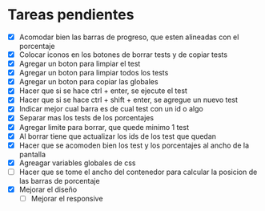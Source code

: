 # Tareas pendientes

- [X] Acomodar bien las barras de progreso, que esten alineadas con el porcentaje
- [X] Colocar iconos en los botones de borrar tests y de copiar tests
- [X] Agregar un boton para limpiar el test
- [X] Agregar un boton para limpiar todos los tests
- [X] Agregar un boton para copiar las globales
- [X] Hacer que si se hace ctrl + enter, se ejecute el test
- [X] Hacer que si se hace ctrl + shift + enter, se agregue un nuevo test
- [X] Indicar mejor cual barra es de cual test con un id o algo
- [X] Separar mas los tests de los porcentajes
- [X] Agregar limite para borrar, que quede minimo 1 test
- [X] Al borrar tiene que actualizar los ids de los test que quedan
- [X] Hacer que se acomoden bien los test y los porcentajes al ancho de la pantalla
- [X] Agreagar variables globales de css
- [ ] Hacer que se tome el ancho del contenedor para calcular la posicion de las barras de porcentaje
- [X] Mejorar el diseño
  - [ ] Mejorar el responsive